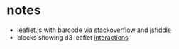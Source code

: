 # notes

- leaflet.js with barcode via [stackoverflow](http://stackoverflow.com/questions/30808384/d3-bar-chart-from-geojson) and [jsfiddle](http://jsfiddle.net/kxamyoa5/27/)
- blocks showing d3 leaflet [interactions](http://bl.ocks.org/milkbread)

